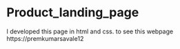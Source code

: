 # Product_landing_page
I developed this page in html and css. to see this webpage https://premkumarsavale12
